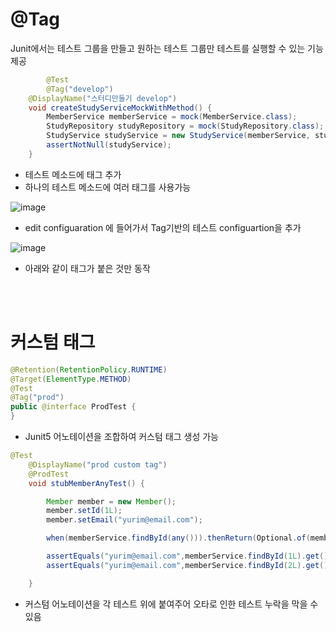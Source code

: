 # @Tag

Junit에서는 테스트 그룹을 만들고 원하는 테스트 그룹만 테스트를 실행할 수 있는 기능 제공

```java
		@Test
		@Tag("develop")
    @DisplayName("스터디만들기 develop")
    void createStudyServiceMockWithMethod() {
        MemberService memberService = mock(MemberService.class);
        StudyRepository studyRepository = mock(StudyRepository.class);
        StudyService studyService = new StudyService(memberService, studyRepository);
        assertNotNull(studyService);
    }
```

- 테스트 메소드에 태그 추가
- 하나의 테스트 메소드에 여러 태그를 사용가능

![image](https://github.com/yurim022/Today-I-Learn/assets/45115557/c7799972-65d8-4493-a0a9-b43e09aaf500)

- edit configuaration 에 들어가서 Tag기반의 테스트 configuartion을 추가

![image](https://github.com/yurim022/Today-I-Learn/assets/45115557/2a3cea5b-bd79-49b7-b019-cb2b32cffa1b)


- 아래와 같이 태그가 붙은 것만 동작

</br></br>

# 커스텀 태그

```java
@Retention(RetentionPolicy.RUNTIME)
@Target(ElementType.METHOD)
@Test
@Tag("prod")
public @interface ProdTest {
}
```

- Junit5 어노테이션을 조합하여 커스텀 태그 생성 가능

```java
@Test
    @DisplayName("prod custom tag")
    @ProdTest
    void stubMemberAnyTest() {

        Member member = new Member();
        member.setId(1L);
        member.setEmail("yurim@email.com");

        when(memberService.findById(any())).thenReturn(Optional.of(member));

        assertEquals("yurim@email.com",memberService.findById(1L).get().getEmail());
        assertEquals("yurim@email.com",memberService.findById(2L).get().getEmail());

    }
```

- 커스텀 어노테이션을 각 테스트 위에 붙여주어 오타로 인한 테스트 누락을 막을 수 있음
